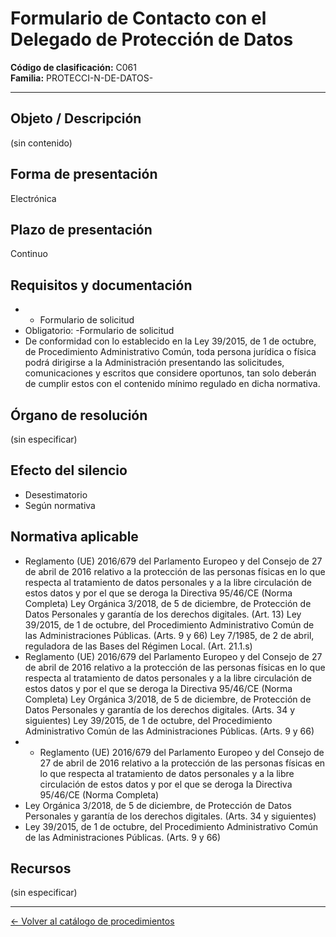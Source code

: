 # Formulario de Contacto con el Delegado de Protección de Datos

**Código de clasificación:** C061  
**Familia:** PROTECCI-N-DE-DATOS-

---

## Objeto / Descripción

(sin contenido)

## Forma de presentación

Electrónica

## Plazo de presentación

Continuo

## Requisitos y documentación

- - Formulario de solicitud
- Obligatorio:
-Formulario de solicitud
- De conformidad con lo establecido en la Ley 39/2015, de 1 de octubre, de Procedimiento Administrativo Común, toda persona jurídica o física podrá dirigirse a la Administración presentando las solicitudes, comunicaciones y escritos que considere oportunos, tan solo deberán de cumplir estos con el contenido mínimo regulado en dicha normativa.

## Órgano de resolución

(sin especificar)

## Efecto del silencio

- Desestimatorio
- Según normativa

## Normativa aplicable

- Reglamento (UE) 2016/679 del Parlamento Europeo y del Consejo de 27 de abril de 2016 relativo a la protección de las personas físicas en lo que respecta al tratamiento de datos personales y a la libre circulación de estos datos y por el que se deroga la Directiva 95/46/CE (Norma Completa)
Ley Orgánica 3/2018, de 5 de diciembre, de Protección de Datos Personales y garantía de los derechos digitales. (Art. 13)
Ley 39/2015, de 1 de octubre, del Procedimiento Administrativo Común de las Administraciones Públicas. (Arts. 9 y 66)
Ley 7/1985, de 2 de abril, reguladora de las Bases del Régimen Local. (Art. 21.1.s)
- Reglamento (UE) 2016/679 del Parlamento Europeo y del Consejo de 27 de abril de 2016 relativo a la protección de las personas físicas en lo que respecta al tratamiento de datos personales y a la libre circulación de estos datos y por el que se deroga la Directiva 95/46/CE (Norma Completa)
Ley Orgánica 3/2018, de 5 de diciembre, de Protección de Datos Personales y garantía de los derechos digitales. (Arts. 34 y siguientes)
Ley 39/2015, de 1 de octubre, del Procedimiento Administrativo Común de las Administraciones Públicas. (Arts. 9 y 66)
- - Reglamento (UE) 2016/679 del Parlamento Europeo y del Consejo de 27 de abril de 2016 relativo a la protección de las personas físicas en lo que respecta al tratamiento de datos personales y a la libre circulación de estos datos y por el que se deroga la Directiva 95/46/CE (Norma Completa)
- Ley Orgánica 3/2018, de 5 de diciembre, de Protección de Datos Personales y garantía de los derechos digitales. (Arts. 34 y siguientes)
- Ley 39/2015, de 1 de octubre, del Procedimiento Administrativo Común de las Administraciones Públicas. (Arts. 9 y 66)

## Recursos

(sin especificar)

---

[← Volver al catálogo de procedimientos](../procedimientos.md)
